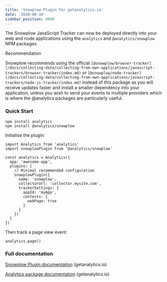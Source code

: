 ```yaml
---
title: 'Snowplow Plugin for getanalytics.io'
date: '2020-08-10'
sidebar_position: 6000
---
```


The Snowplow JavaScript Tracker can now be deployed directly into your web and node applications using the `analytics` and `@analytics/snowplow` NPM packages.

Recommendation

Snowplow recommends using the official `[@snowplow/browser-tracker](/docs/collecting-data/collecting-from-own-applications/javascript-trackers/browser-tracker/index.md)` or `[@snowplow/node-tracker](/docs/collecting-data/collecting-from-own-applications/javascript-trackers/node-js-tracker/index.md)` instead of this package as you will receive updates faster and install a smaller dependency into your application, unless you wish to send your events to multiple providers which is where the @analytics packages are particularly useful.

### Quick Start

```
npm install analytics
npm install @analytics/snowplow
```

Initialise the plugin:

```
import Analytics from 'analytics'
import snowplowPlugin from '@analytics/snowplow'

const analytics = Analytics({
  app: 'awesome-app',
  plugins: [
    // Minimal recommended configuration
    snowplowPlugin({
      name: 'snowplow',
      collectorUrl: 'collector.mysite.com',
      trackerSettings: {
        appId: 'myApp',
        contexts: {
          webPage: true
        }
      }
    })
  ]
})
```

Then track a page view event:

```
analytics.page()
```

### Full documentation

[Snowplow Plugin documentation](https://getanalytics.io/plugins/snowplow/) (getanalytics.io)

[Analytics package documentation](https://getanalytics.io/) (getanalytics.io)

